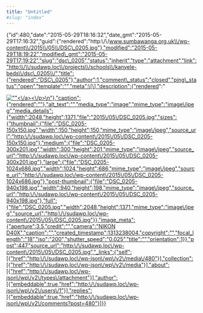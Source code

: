 ```yaml
---
title: "Untitled"
#slug: "index"
---
```


{"id":480,"date":"2015-05-29T18:16:32","date\_gmt":"2015-05-29T17:16:32","guid":{"rendered":"http:\\/\\/www.sumbawanga.org.uk\\/wp-content\\/2015\\/05\\/DSC\_0205.jpg"},"modified":"2015-05-29T18:19:22","modified\_gmt":"2015-05-29T17:19:22","slug":"dsc\_0205","status":"inherit","type":"attachment","link":"http:\\/\\/sudawp.loc\\/projects\\/schools\\/kanyele-beds\\/dsc\_0205\\/","title":{"rendered":"DSC\_0205"},"author":1,"comment\_status":"closed","ping\_status":"open","template":"","meta":\[\],"description":{"rendered":"

[![\"\"](\"http:\/\/sudawp.loc\/wp-content\/2015\/05\/DSC_0205-300x201.jpg\")<\\/a><\\/p>\\n"},"caption":{"rendered":""},"alt\_text":"","media\_type":"image","mime\_type":"image\\/jpeg","media\_details":{"width":2048,"height":1371,"file":"2015\\/05\\/DSC\_0205.jpg","sizes":{"thumbnail":{"file":"DSC\_0205-150x150.jpg","width":150,"height":150,"mime\_type":"image\\/jpeg","source\_url":"http:\\/\\/sudawp.loc\\/wp-content\\/2015\\/05\\/DSC\_0205-150x150.jpg"},"medium":{"file":"DSC\_0205-300x201.jpg","width":300,"height":201,"mime\_type":"image\\/jpeg","source\_url":"http:\\/\\/sudawp.loc\\/wp-content\\/2015\\/05\\/DSC\_0205-300x201.jpg"},"large":{"file":"DSC\_0205-1024x686.jpg","width":1024,"height":686,"mime\_type":"image\\/jpeg","source\_url":"http:\\/\\/sudawp.loc\\/wp-content\\/2015\\/05\\/DSC\_0205-1024x686.jpg"},"post-thumbnail":{"file":"DSC\_0205-940x198.jpg","width":940,"height":198,"mime\_type":"image\\/jpeg","source\_url":"http:\\/\\/sudawp.loc\\/wp-content\\/2015\\/05\\/DSC\_0205-940x198.jpg"},"full":{"file":"DSC\_0205.jpg","width":2048,"height":1371,"mime\_type":"image\\/jpeg","source\_url":"http:\\/\\/sudawp.loc\\/wp-content\\/2015\\/05\\/DSC\_0205.jpg"}},"image\_meta":{"aperture":3.5,"credit":"","camera":"NIKON D40X","caption":"","created\_timestamp":1313238004,"copyright":"","focal\_length":"18","iso":"200","shutter\_speed":"0.025","title":"","orientation":1}},"post":447,"source\_url":"http:\\/\\/sudawp.loc\\/wp-content\\/2015\\/05\\/DSC\_0205.jpg","\_links":{"self":\[{"href":"http:\\/\\/sudawp.loc\\/wp-json\\/wp\\/v2\\/media\\/480"}\],"collection":\[{"href":"http:\\/\\/sudawp.loc\\/wp-json\\/wp\\/v2\\/media"}\],"about":\[{"href":"http:\\/\\/sudawp.loc\\/wp-json\\/wp\\/v2\\/types\\/attachment"}\],"author":\[{"embeddable":true,"href":"http:\\/\\/sudawp.loc\\/wp-json\\/wp\\/v2\\/users\\/1"}\],"replies":\[{"embeddable":true,"href":"http:\\/\\/sudawp.loc\\/wp-json\\/wp\\/v2\\/comments?post=480"}\]}}](http:\/\/sudawp.loc\/wp-content\/2015\/05\/DSC_0205.jpg)